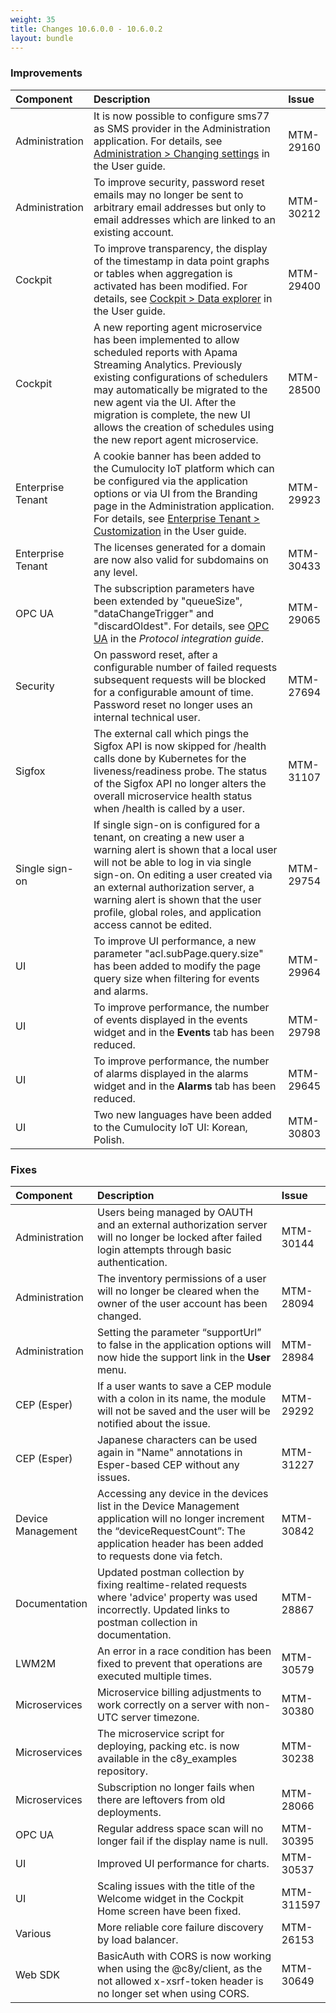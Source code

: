 ```yaml
---
weight: 35
title: Changes 10.6.0.0 - 10.6.0.2
layout: bundle
---
```


### Improvements

<table>
<colgroup>
   <col style="width: 15%;">
   <col style="width: 70%;">
   <col style="width: 15 %;">
</colgroup><thead>
<tr>
<th style="text-align:left">Component</th>
<th style="text-align:left">Description</th>
<th style="text-align:left">Issue</th>
</tr>
</thead>
<tbody>
<tr>
<td style="text-align:left">Administration</td>
<td style="text-align:left">It is now possible to configure sms77 as SMS provider in the  Administration application. For details, see <a href="/users-guide/administration#changing-settings" class="no-ajaxy">Administration > Changing settings</a> in the User guide.
</td>
<td>MTM-29160</td>
</tr>
<tr>
<td style="text-align:left">Administration</td>
<td style="text-align:left">To improve security, password reset emails may no longer be sent to arbitrary email addresses but only to email addresses which are linked to an existing account.
</td>
<td> MTM-30212</td>
</tr>
<tr>
<td style="text-align:left">Cockpit</td>
<td style="text-align:left">To improve transparency, the display of the timestamp in data point graphs or tables when aggregation is activated has been modified. For details, see <a href="/users-guide/cockpit#data-explorer" class="no-ajaxy">Cockpit > Data explorer</a> in the User guide.
</td>
<td> MTM-29400</td>
</tr>
<td style="text-align:left">Cockpit</td>
<td style="text-align:left">A new reporting agent microservice has been implemented to allow scheduled reports with Apama Streaming Analytics. Previously existing configurations of schedulers may automatically be migrated to the new agent via the UI. After the migration is complete, the new UI allows the creation of schedules using the new report agent microservice.
</td>
<td> MTM-28500</td>
</tr>
<tr>
<td style="text-align:left">Enterprise Tenant</td>
<td style="text-align:left">A cookie banner has been added to the Cumulocity IoT platform which can be configured via the application options or via UI from the Branding page in the Administration application. For details, see <a href="/users-guide/enterprise-edition#customization" class="no-ajaxy">Enterprise Tenant > Customization</a> in the User guide.
</td>
<td>MTM-29923</td>
</tr>
<tr>
<td style="text-align:left">Enterprise Tenant</td>
<td style="text-align:left">The licenses generated for a domain are now also valid for subdomains on any level.
</td>
<td> MTM-30433</td>
</tr>
<tr>
<td style="text-align:left">OPC UA</td>
<td style="text-align:left">The subscription parameters have been extended by
"queueSize", "dataChangeTrigger" and "discardOldest". For details, see <a href="/protocol-integration/opcua" class="no-ajaxy">OPC UA</a> in the <em>Protocol integration guide</em>.  
</td>
<td style="text-align:left">MTM-29065</td>
</tr>
<tr>
<td style="text-align:left">Security</td>
<td style="text-align:left">On password reset, after a configurable number of failed requests subsequent requests will be blocked for a configurable amount of time. Password reset no longer uses an internal technical user.
</td>
<td style="text-align:left">MTM-27694</td>
</tr>
<tr>
<td style="text-align:left">Sigfox</td>
<td style="text-align:left">The external call which pings the Sigfox API is now skipped for /health calls done by Kubernetes for the liveness/readiness probe. The status of the Sigfox API no longer alters the overall microservice health status when /health is called by a user.
</td>
<td style="text-align:left">MTM-31107
</td>
<tr>
<td style="text-align:left">Single sign-on</td>
<td style="text-align:left">If single sign-on is configured for a tenant, on creating a new user a warning alert is shown that a local user will not be able to log in via single sign-on. On editing a user created via an external authorization server, a warning alert is shown that the user profile, global roles, and application access cannot be edited.
</td>
<td> MTM-29754</td>
</tr>
<tr>
<td style="text-align:left">UI</td>
<td style="text-align:left">To improve UI performance, a new parameter "acl.subPage.query.size"  has been added to modify the page query size when filtering for events and alarms.
</td>
<td> MTM-29964</td>
</tr>
<tr>
<td style="text-align:left">UI</td>
<td style="text-align:left">To improve performance, the number of events displayed in the events widget and in the <b>Events</b> tab has been reduced.
</td>
<td> MTM-29798</td>
</tr>
<tr>
<td style="text-align:left">UI</td>
<td style="text-align:left">To improve performance, the number of alarms displayed in the alarms widget and in the <b>Alarms</b> tab has been reduced.
</td>
<td style="text-align:left">MTM-29645</td>
</tr>
<tr>
<td style="text-align:left">UI</td>
<td style="text-align:left"> Two new languages have been added to the Cumulocity IoT UI: Korean, Polish.
</td>
<td style="text-align:left"> MTM-30803</td>
</tr>
</tbody>
</table>

### Fixes

<table>
<colgroup>
   <col style="width: 15%;">
   <col style="width: 70%;">
   <col style="width: 15 %;">
</colgroup><thead>
<tr>
<th style="text-align:left">Component</th>
<th style="text-align:left">Description</th>
<th style="text-align:left">Issue</th>
</tr>
</thead>
<tbody>
<tr>
<td style="text-align:left">Administration</td>
<td style="text-align:left">Users being managed by OAUTH and an external authorization server will no longer be locked after failed login attempts through basic authentication.
</td>
<td style="text-align:left">MTM-30144</td>
</tr>
<tr>
<td style="text-align:left">Administration</td>
<td style="text-align:left">The inventory permissions of a user will no longer be cleared when the owner of the user account has been changed.
</td>
<td> MTM-28094</td>
</tr>
<tr>
<td style="text-align:left">Administration</td>
<td style="text-align:left">Setting the parameter “supportUrl” to false in the application options will now hide the support link in the <b>User</b> menu.
</td>
<td> MTM-28984</td>
</tr>
<tr>
<td style="text-align:left">CEP (Esper)</td>
<td style="text-align:left">If a user wants to save a CEP module with a colon in its name, the module will not be saved and the user will be notified about the issue.
</td>
<td> MTM-29292</td>
</tr>
<tr>
<td style="text-align:left">CEP (Esper)</td>
<td style="text-align:left">Japanese characters can be used again in "Name" annotations in Esper-based CEP without any issues.
</td>
<td> MTM-31227</td>
</tr>
<tr>
<td style="text-align:left">Device Management</td>
<td style="text-align:left">Accessing any device in the devices list in the Device Management application will no longer increment the “deviceRequestCount”: The application header has been added to requests done via fetch.
</td>
<td style="text-align:left">MTM-30842</td>
</tr>
<tr>
<td style="text-align:left">Documentation</td>
<td style="text-align:left">Updated postman collection by fixing realtime-related requests where 'advice' property was used incorrectly. Updated links to postman collection in documentation.
</td>
<td style="text-align:left"> MTM-28867</td>
</tr>
<tr>
<td style="text-align:left">LWM2M</td>
<td style="text-align:left">An error in a race condition has been fixed to prevent that operations are executed multiple times.</td>
<td style="text-align:left">MTM-30579</td>
</tr>
<tr>
<td style="text-align:left">Microservices</td>
<td style="text-align:left">Microservice billing adjustments to work correctly on a server with non-UTC server timezone.</td>
<td style="text-align:left">MTM-30380</td>
</tr>
<tr>
<td style="text-align:left">Microservices</td>
<td style="text-align:left">The microservice script for deploying, packing etc. is now available in the c8y_examples repository.
</td>
<td style="text-align:left"> MTM-30238</td>
</tr>
<tr>
<td style="text-align:left">Microservices</td>
<td style="text-align:left">Subscription no longer fails when there are leftovers from old deployments.
</td>
<td style="text-align:left">MTM-28066</td>
</tr>
<tr>
<td style="text-align:left">OPC UA</td>
<td style="text-align:left">Regular address space scan will no longer fail if the display name is null.
</td>
<td style="text-align:left">MTM-30395</td>
</tr>
<tr>
<td style="text-align:left">UI</td>
<td style="text-align:left">Improved UI performance for charts.
</td>
<td style="text-align:left">MTM-30537</td>
</tr>
<tr>
<td style="text-align:left">UI</td>
<td style="text-align:left">Scaling issues with the title of the Welcome widget in the Cockpit Home screen have been fixed.
</td>
<td style="text-align:left">MTM-311597</td>
</tr>
<tr>
<td style="text-align:left">Various</td>
<td style="text-align:left">More reliable core failure discovery by load balancer.
</td>
<td style="text-align:left">MTM-26153</td>
</tr>
<tr>
<td style="text-align:left">Web SDK</td>
<td style="text-align:left">BasicAuth with CORS is now working when using the @c8y/client, as the not allowed x-xsrf-token header is no longer set when using CORS.</td>
<td style="text-align:left">MTM-30649</td>
</tr>
</tbody>
</table>
